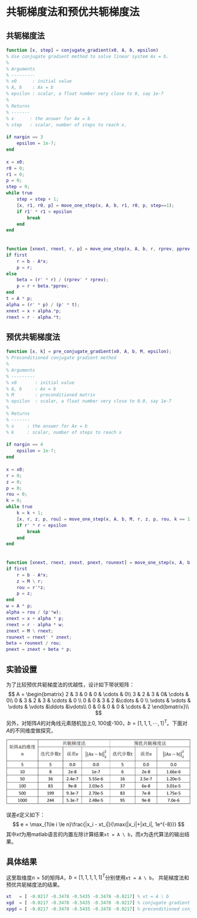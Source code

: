 # 共轭梯度法和预优共轭梯度法

## 共轭梯度法

```matlab
function [x, step] = conjugate_gradient(x0, A, b, epsilon)
% Use conjugate gradient method to solve linear system Ax = b.
%
% Arguments
% ---------
% x0      : initial value
% A, b    : Ax = b
% epsilon : scalar, a float number very close to 0, say 1e-7
%
% Returns
% -------
% x      : the answer for Ax = b
% step   : scalar, number of steps to reach x.

if nargin == 3
    epsilon = 1e-7;
end

x = x0;
r0 = 0;
r1 = 0;
p = 0;
step = 0;
while true
    step = step + 1;
    [x, r1, r0, p] = move_one_step(x, A, b, r1, r0, p, step==1);
    if r1' * r1 < epsilon
        break
    end
end


function [xnext, rnext, r, p] = move_one_step(x, A, b, r, rprev, pprev, first)
if first
    r = b - A*x;
    p = r;
else
    beta = (r' * r) / (rprev' * rprev);
    p = r + beta.*pprev;
end
t = A * p;
alpha = (r' * p) / (p' * t);
xnext = x + alpha.*p;
rnext = r - alpha.*t;
```

## 预优共轭梯度法

```matlab
function [x, k] = pre_conjugate_gradient(x0, A, b, M, epsilon);
% Preconditioned conjugate gradient method
%
% Arguments
% ---------
% x0       : initial value
% A, b     : Ax = b
% M        : preconditioned matrix
% epsilon  : scalar, a float number very close to 0.0, say 1e-7
%
% Returns
% -------
% x     : the answer for Ax = b
% k     : scalar, number of steps to reach x

if nargin == 4
    epsilon = 1e-7;
end

x = x0;
r = 0;
z = 0;
p = 0;
rou = 0;
k = 0;
while true
	k = k + 1;
	[x, r, z, p, rou] = move_one_step(x, A, b, M, r, z, p, rou, k == 1);
	if r' * r < epsilon
		break
	end
end


function [xnext, rnext, znext, pnext, rounext] = move_one_step(x, A, b, M, r, z, p, rou, first)
if first
	r = b - A*x;
	z = M \ r;
	rou = r'*z;
	p = z;
end
w = A * p;
alpha = rou / (p'*w);
xnext = x + alpha * p;
rnext = r - alpha * w;
znext = M \ rnext;
rounext = rnext' * znext;
beta = rounext / rou;
pnext = znext + beta * p;
```

## 实验设置

为了比较预优共轭梯度法的优越性，设计如下带状矩阵：
$$
A = \begin{bmatrix}
2 & 3 & 0 & 0 & \cdots & 0\\
3 & 2 & 3 & 0& \cdots & 0\\
0 & 3 & 2 & 3 & \cdots & 0 \\
0 & 0 & 3 & 2 &\cdots & 0 \\
\vdots & \vdots & \vdots & \vdots &\ddots &\vdots\\
0 & 0 & 0 & 0 & \cdots & 2
\end{bmatrix}\\
$$
另外，对矩阵$A$的对角线元素随机加上0, 100或-100，$b = [1, 1, 1, \cdots, 1]^T$。下面对$A$的不同维度做探究，

![](images/ex03-1.png)

误差$e$定义如下：
$$
e = \max_{1\le i \le n}\frac{|x_i - xt_i|}{\max(|x_i|+|xt_i|, 1e^{-8})}
$$
其中$xt$为用matlab语言的内置左除计算结果`xt = A \ b`，而$x$为迭代算法的输出结果。

## 具体结果

这里取维度$n=5$的矩阵$A$，$b = [1, 1, 1, 1, 1]^T$分别使用`xt = A \ b`， 共轭梯度法和预优共轭梯度法的结果。

```matlab
xt   = [ -0.0217 -0.3478 -0.5435 -0.3478 -0.0217] % xt = A \ b
xgd  = [ -0.0217 -0.3478 -0.5435 -0.3478 -0.0217] % conjugate gradient
xpgd = [ -0.0217 -0.3478 -0.5435 -0.3478 -0.0217] % preconditioned conjugate gradient
```



